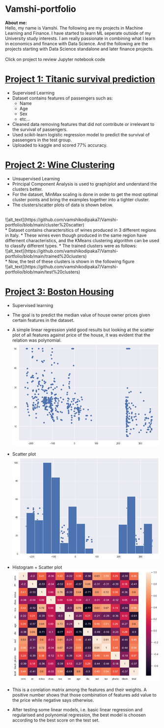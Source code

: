 # Vamshi-portfolio

**About me:** <br />
Hello, my name is Vamshi. The following are my projects in Machine Learning and Finance. I have started to learn ML seperate outside of my University study interests. I am really passionate in combining what I learn in economics and finance with Data Science. And the following are the projects starting with Data Science standalone and later finance projects.
<br /> <br />
Click on project to review Jupyter notebook code
<br/>
# [Project 1: Titanic survival prediction](https://github.com/vamshikodipaka7/Vamshi-portfolio/blob/main/Titanic3.ipynb)

* Supervised Learning
* Dataset contains features of passengers such as:
  * Name
  * Age
  * Sex
  * etc...
* Cleaned data removing features that did not contribute or irrelevant to the survival of passengers.
* Used scikit-learn logistic regression model to predict the survival of passengers in the test group.
* Uploaded to kaggle and scored 77% accuracy.

# [Project 2: Wine Clustering](https://github.com/vamshikodipaka7/Vamshi-portfolio/blob/main/wineclustering.ipynb)

* Unsupervised Learning
* Principal Component Analysis is used to graph/plot and understand the clusters better.
* For the dataset, MinMax scaling is done in order to get the most optimal cluster points and bring the examples together into a tighter cluster.
* The clusters/scatter plots of data is shown below.
<br />
![alt_text](https://github.com/vamshikodipaka7/Vamshi-portfolio/blob/main/cluster%20scatter)
<br />
* Dataset contains charactersitics of wines produced in 3 different regions in Italy.
* These wines even though produced in the same region have differnent characteristics, and the KMeans clustering algorithm can be used to classify different types.
* The trained clusters were as follows:
<br />
![alt_text](https://github.com/vamshikodipaka7/Vamshi-portfolio/blob/main/trained%20clusters)
<br />
* Now, the test of these clusters is shown in the following figure
<br />
![alt_text](https://github.com/vamshikodipaka7/Vamshi-portfolio/blob/main/test%20clusters)
<br />

# [Project 3: Boston Housing](https://github.com/vamshikodipaka7/Vamshi-portfolio/blob/main/bostonhousing.ipynb)

* Supervised learning
* The goal is to predict the median value of house owner prices given certain features in the dataset.
* A simple linear regression yield good results but looking at the scatter plot of all features against price of the house, it was evident that the relation was polynomial.
![alt text](https://github.com/vamshikodipaka7/Vamshi-portfolio/blob/main/boston%20scatterplot)
* Scatter plot
![alt text](https://github.com/vamshikodipaka7/Vamshi-portfolio/blob/main/boston%20histo%20scatter%20plot)
* Histogram + Scatter plot
![alt_text](https://github.com/vamshikodipaka7/Vamshi-portfolio/blob/main/corelation%20matrix)
* This is a corelation matrix among the features and their weights. A positive number shows that those combination of features add value to the price while negative says otherwise.

* After testing some linear models, i.e. basic linear regression and regularised and polynomial regression, the best model is choosen according to the best score on the test set.
